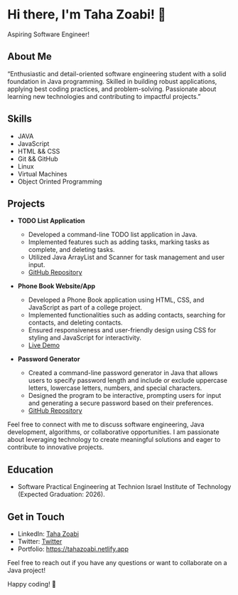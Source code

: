 # Hi there, I'm Taha Zoabi! 👋

Aspiring Software Engineer!

## About Me

“Enthusiastic and detail-oriented software engineering student with a solid foundation in Java programming. Skilled in building robust applications, applying best coding practices, and problem-solving. Passionate about learning new technologies and contributing to impactful projects.”
## Skills

- JAVA
- JavaScript
- HTML && CSS
- Git && GitHub
- Linux
- Virtual Machines
- Object Orinted Programming

## Projects

- **TODO List Application**
  - Developed a command-line TODO list application in Java.
  - Implemented features such as adding tasks, marking tasks as complete, and deleting tasks.
  - Utilized Java ArrayList and Scanner for task management and user input.
  - [GitHub Repository](https://github.com/TahaZoabi/JAVA-TODO)

- **Phone Book Website/App**
  - Developed a Phone Book application using HTML, CSS, and JavaScript as part of a college project.
  - Implemented functionalities such as adding contacts, searching for contacts, and deleting contacts.
  - Ensured responsiveness and user-friendly design using CSS for styling and JavaScript for interactivity.
  - [Live Demo](https://tahazoabi.github.io/Phone-Book/)

- **Password Generator**
  - Created a command-line password generator in Java that allows users to specify password length and include or exclude uppercase letters, lowercase letters, numbers, and special characters.
  - Designed the program to be interactive, prompting users for input and generating a secure password based on their preferences.
  - [GitHub Repository](https://github.com/TahaZoabi/Password-Generator)

Feel free to connect with me to discuss software engineering, Java development, algorithms, or collaborative opportunities. I am passionate about leveraging technology to create meaningful solutions and eager to contribute to innovative projects.

## Education

-  Software Practical Engineering at Technion Israel Institute of Technology (Expected Graduation: 2026).

## Get in Touch

- LinkedIn: [Taha Zoabi](https://www.linkedin.com/in/tahazoabi/)
- Twitter: [Twitter](https://x.com/dev_range)
- Portfolio: https://tahazoabi.netlify.app

Feel free to reach out if you have any questions or want to collaborate on a Java project!

Happy coding! 🚀
